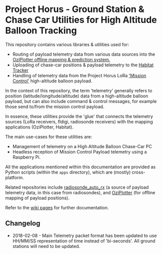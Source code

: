 Project Horus - Ground Station & Chase Car Utilities for High Altitude Balloon Tracking
=======================================================================================

This repository contains various libraries & utilities used for:

* Routing of payload telemetry data from various data sources into the [OziPlotter offline mapping & prediction system.](https://github.com/projecthorus/oziplotter)
* Uploading of chase-car positions & payload telemetry to the [Habitat Tracker](https://tracker.habhub.org/)
* Handling of telemetry data from the Project Horus LoRa ['Mission Control'](https://github.com/projecthorus/FlexTrack-Horus) high-altitude balloon payload.

In the context of this repository, the term 'telemetry' generally refers to position (latitude/longitude/altitude) data from a high-altitude balloon payload, but can also include command & control messages, for example those send to/from the mission control payload.

In essence, these utilities provide the 'glue' that connects the telemetry sources (LoRa receivers, fldigi, radiosonde receivers) with the mapping applications (OziPlotter, Habitat).

The main use-cases for these utilities are:
* Management of telemetry on a High Altitude Balloon Chase-Car PC
* Headless reception of Mission Control Payload telemetry using a Raspberry Pi.

All the applications mentioned within this documentation are provided as Python scripts (within the `apps` directory), which are (mostly) cross-platform.

Related repositories include [radiosonde_auto_rx](https://github.com/projecthorus/radiosonde_auto_rx) (a source of payload telemetry data, in this case from radiosondes), and [OziPlotter](https://github.com/projecthorus/oziplotter) (for offline mapping of payload positions).

Refer to the [wiki pages](https://github.com/projecthorus/horus_utils/wiki) for further documentation.

## Changelog
* 2018-02-08 - Main Telemetry packet format has been updated to use HH/MM/SS representation of time instead of 'bi-seconds'. All ground stations will need to be updated.